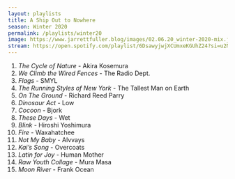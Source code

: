 ```yaml
---
layout: playlists
title: A Ship Out to Nowhere
season: Winter 2020
permalink: /playlists/winter20
image: https://www.jarrettfuller.blog/images/02.06.20_winter-2020-mix.jpg
stream: https://open.spotify.com/playlist/6DsawyjwjXCUmxeKGUhZ24?si=u2NQqZ6KT2GlwkjzgG_rqg
---
```


1. *The Cycle of Nature* - Akira Kosemura
2. *We Climb the Wired Fences* - The Radio Dept.
3. *Flags* - SMYL
4. *The Running Styles of New York* - The Tallest Man on Earth
5. *On The Ground* - Richard Reed Parry
6. *Dinosaur Act* - Low
7. *Cocoon* - Bjork
8. *These Days* - Wet
9. *Blink* - Hiroshi Yoshimura
10. *Fire* - Waxahatchee
11. *Not My Baby* - Alvvays
12. *Kai’s Song* - Overcoats
13. *Latin for Joy* - Human Mother
14. *Raw Youth Collage* - Mura Masa
15. *Moon River* - Frank Ocean

